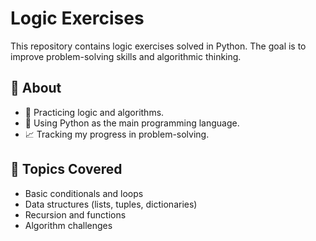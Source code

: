 # Logic Exercises

This repository contains logic exercises solved in Python. The goal is to improve problem-solving skills and algorithmic thinking.

## 🚀 About
- 🧠 Practicing logic and algorithms.
- 🐍 Using Python as the main programming language.
- 📈 Tracking my progress in problem-solving.

## 📌 Topics Covered
- Basic conditionals and loops
- Data structures (lists, tuples, dictionaries)
- Recursion and functions
- Algorithm challenges

